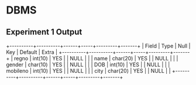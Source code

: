 # DBMS
## Experiment 1 Output
+----------+----------+------+-----+---------+-------+
| Field    | Type     | Null | Key | Default | Extra |
+----------+----------+------+-----+---------+-------+
| regno    | int(10)  | YES  |     | NULL    |       |
| name     | char(20) | YES  |     | NULL    |       |
| gender   | char(10) | YES  |     | NULL    |       |
| DOB      | int(10)  | YES  |     | NULL    |       |
| mobileno | int(10)  | YES  |     | NULL    |       |
| city     | char(20) | YES  |     | NULL    |       |
+----------+----------+------+-----+---------+-------+
